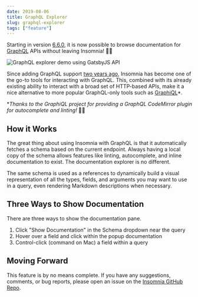 ```yaml
---
date: 2019-08-06
title: GraphQL Explorer
slug: graphql-explorer
tags: ["feature"]
---
```


Starting in version [6.6.0](/changelog/6.6.0/), it is now possible to browse documentation for 
[GraphQL](http://graphql.org/) APIs without leaving Insomnia! 🤗🔥

![GraphQL explorer demo using GatsbyJS API](/images/screens/gql-explorer.gif)

Since adding GraphQL support [two years ago](/blog/introducing-graphql), Insomnia has become 
one of the go-to tools for interacting with GraphQL. This, combined with its already existing
ability to interact with a broad set of HTTP-based APIs, make it a nice alternative to more
popular GraphQL-only tools such as [GraphiQL](https://github.com/graphql/graphiql)*.

**Thanks to the GraphiQL project for providing a GraphQL CodeMirror plugin for autocomplete
and linting!* 🤗💜


## How it Works

The great thing about using Insomnia with GraphQL is that it automatically fetches a schema
based on the current endpoint. Always having a local copy of the schema allows 
features like linting, autocomplete, and inline documentation to exist. The documentation explorer
is no different. 

The same schema is used as a references to dynamically build a visual 
representation of all the types, fields, and arguments you may want to use in a query, even
rendering Markdown descriptions when necessary.


## Three Ways to Show Documentation

There are three ways to show the documentation pane.

1. Click "Show Documentation" in the Schema dropdown near the query
1. Hover over a field and click within the popup documentation
1. Control-click (command on Mac) a field within a query


## Moving Forward

This feature is by no means complete. If you have any suggestions, comments, or bug reports, 
please open an issue on the [Insomnia GitHub Repo](https://github.com/getinsomnia/insomnia).

